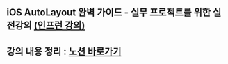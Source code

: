 ## iOS AutoLayout 완벽 가이드 - 실무 프로젝트를 위한 실전강의 [(인프런 강의)](https://www.inflearn.com/course/autolayout/)

## 강의 내용 정리 : [노션 바로가기](https://www.notion.so/AutoLayout-f58ddc6b6bed4b099e67aad168c2d5ac)
